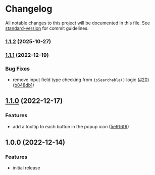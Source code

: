 # Changelog

All notable changes to this project will be documented in this file. See [standard-version](https://github.com/conventional-changelog/standard-version) for commit guidelines.

### [1.1.2](https://github.com/higamaya/quick-quoted-search/compare/v1.1.1...v1.1.2) (2025-10-27)

### [1.1.1](https://github.com/higamaya/quick-quoted-search/compare/v1.1.0...v1.1.1) (2022-12-19)

### Bug Fixes

- remove input field type checking from `isSearchable()` logic ([#20](https://github.com/higamaya/quick-quoted-search/issues/20)) ([b848db1](https://github.com/higamaya/quick-quoted-search/commit/b848db1349788c70a8aeedd806e109b55d57d1a6))

## [1.1.0](https://github.com/higamaya/quick-quoted-search/compare/v1.0.0...v1.1.0) (2022-12-17)

### Features

- add a tooltip to each button in the popup icon ([5e916f9](https://github.com/higamaya/quick-quoted-search/commit/5e916f93a16db48498b63efbd02fe30778ac3c46))

## 1.0.0 (2022-12-14)

### Features

- initial release
